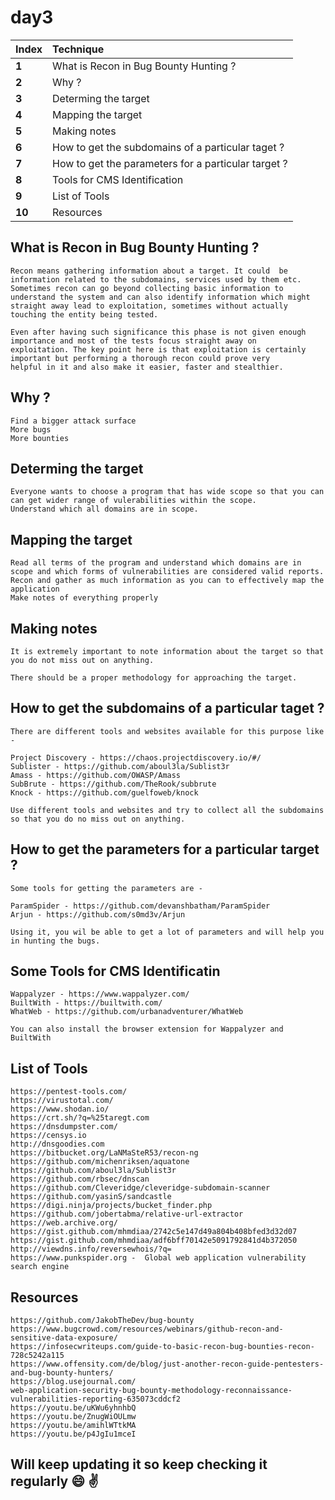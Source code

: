 # day3

| Index | Technique |
| :--- | :--- |
| **1** | What is Recon in Bug Bounty Hunting ? |
| **2** | Why ? |
| **3** | Determing the target |
| **4** | Mapping the target |
| **5** | Making notes |
| **6** | How to get the subdomains of a particular taget ? |
| **7** | How to get the parameters for a particular target ? |
| **8** | Tools for CMS Identification |
| **9** | List of Tools |
| **10** | Resources |

## What is Recon in Bug Bounty Hunting ?

```text
Recon means gathering information about a target. It could  be information related to the subdomains, services used by them etc. 
Sometimes recon can go beyond collecting basic information to understand the system and can also identify information which might 
straight away lead to exploitation, sometimes without actually touching the entity being tested.

Even after having such significance this phase is not given enough importance and most of the tests focus straight away on 
exploitation. The key point here is that exploitation is certainly important but performing a thorough recon could prove very 
helpful in it and also make it easier, faster and stealthier.
```

## Why ?

```text
Find a bigger attack surface 
More bugs
More bounties
```

## Determing the target

```text
Everyone wants to choose a program that has wide scope so that you can can get wider range of vulerabilities within the scope.
Understand which all domains are in scope.
```

## Mapping the target

```text
Read all terms of the program and understand which domains are in scope and which forms of vulnerabilities are considered valid reports.
Recon and gather as much information as you can to effectively map the application
Make notes of everything properly
```

## Making notes

```text
It is extremely important to note information about the target so that you do not miss out on anything. 

There should be a proper methodology for approaching the target.
```

## How to get the subdomains of a particular taget ?

```text
There are different tools and websites available for this purpose like - 

Project Discovery - https://chaos.projectdiscovery.io/#/
Sublister - https://github.com/aboul3la/Sublist3r
Amass - https://github.com/OWASP/Amass
SubBrute - https://github.com/TheRook/subbrute
Knock - https://github.com/guelfoweb/knock

Use different tools and websites and try to collect all the subdomains so that you do no miss out on anything.
```

## How to get the parameters for a particular target ?

```text
Some tools for getting the parameters are -

ParamSpider - https://github.com/devanshbatham/ParamSpider
Arjun - https://github.com/s0md3v/Arjun

Using it, you wil be able to get a lot of parameters and will help you in hunting the bugs.
```

## Some Tools for CMS Identificatin

```text
Wappalyzer - https://www.wappalyzer.com/
BuiltWith - https://builtwith.com/
WhatWeb - https://github.com/urbanadventurer/WhatWeb

You can also install the browser extension for Wappalyzer and BuiltWith
```

## List of Tools

```text
https://pentest-tools.com/
https://virustotal.com/
https://www.shodan.io/
https://crt.sh/?q=%25taregt.com
https://dnsdumpster.com/
https://censys.io
http://dnsgoodies.com
https://bitbucket.org/LaNMaSteR53/recon-ng
https://github.com/michenriksen/aquatone
https://github.com/aboul3la/Sublist3r
https://github.com/rbsec/dnscan
https://github.com/Cleveridge/cleveridge-subdomain-scanner
https://github.com/yasinS/sandcastle
https://digi.ninja/projects/bucket_finder.php
https://github.com/jobertabma/relative-url-extractor
https://web.archive.org/
https://gist.github.com/mhmdiaa/2742c5e147d49a804b408bfed3d32d07
https://gist.github.com/mhmdiaa/adf6bff70142e5091792841d4b372050
http://viewdns.info/reversewhois/?q=
https://www.punkspider.org -  Global web application vulnerability search engine
```

## Resources

```text
https://github.com/JakobTheDev/bug-bounty
https://www.bugcrowd.com/resources/webinars/github-recon-and-sensitive-data-exposure/
https://infosecwriteups.com/guide-to-basic-recon-bug-bounties-recon-728c5242a115
https://www.offensity.com/de/blog/just-another-recon-guide-pentesters-and-bug-bounty-hunters/
https://blog.usejournal.com/
web-application-security-bug-bounty-methodology-reconnaissance-vulnerabilities-reporting-635073cddcf2
https://youtu.be/uKWu6yhnhbQ
https://youtu.be/ZnugWiOULmw
https://youtu.be/amihlWTtkMA
https://youtu.be/p4JgIu1mceI
```

## Will keep updating it so keep checking it regularly :smile: :v:

